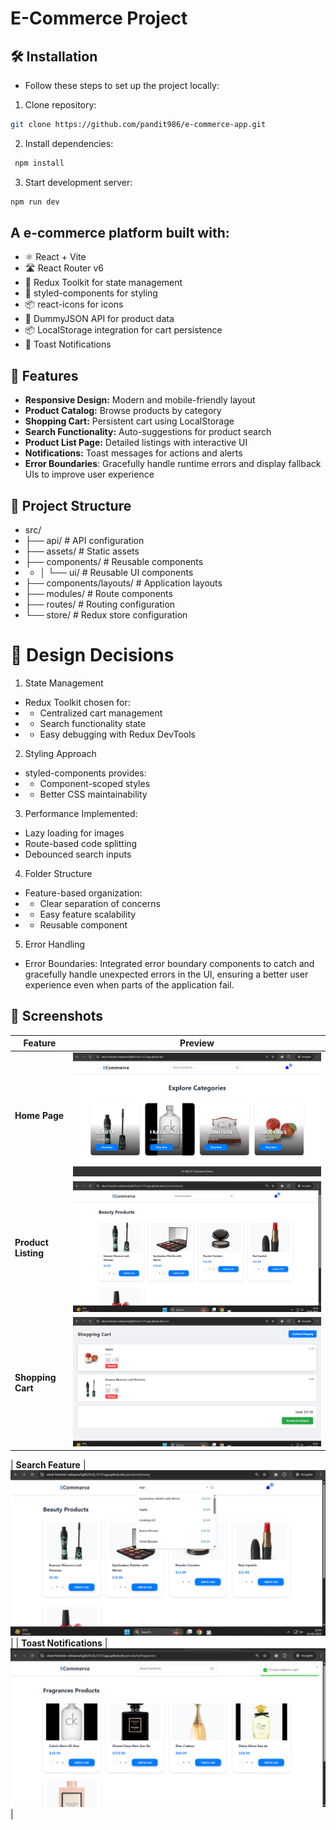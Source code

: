 # E-Commerce Project

## 🛠️ Installation
- Follow these steps to set up the project locally:

1. Clone repository:
```bash
git clone https://github.com/pandit986/e-commerce-app.git
```
2. Install dependencies:
```bash
 npm install
```
3. Start development server:
```bash
npm run dev
```

## A e-commerce platform built with:
- ⚛️ React + Vite
- 🛣️ React Router v6
- 🧺 Redux Toolkit for state management
- 💅 styled-components for styling
- 📦 react-icons for icons
- 📡 DummyJSON API for product data
- 📦 LocalStorage integration for cart persistence
- 🔔 Toast Notifications

## 🚀 Features

- **Responsive Design:** Modern and mobile-friendly layout
- **Product Catalog:** Browse products by category
- **Shopping Cart:** Persistent cart using LocalStorage
- **Search Functionality:** Auto-suggestions for product search
- **Product List Page:** Detailed listings with interactive UI
- **Notifications:** Toast messages for actions and alerts
- **Error Boundaries**: Gracefully handle runtime errors and display fallback UIs to improve user experience

## 📁 Project Structure
- src/
- ├── api/                      # API configuration
- ├── assets/                   # Static assets
- ├── components/               # Reusable components
- - │   └── ui/                 # Reusable UI components
- ├── components/layouts/       # Application layouts
- ├── modules/                  # Route components
- ├── routes/                   # Routing configuration
- └── store/                    # Redux store configuration

# 🎨 Design Decisions
1. State Management
- Redux Toolkit chosen for:
- - Centralized cart management
- - Search functionality state
- - Easy debugging with Redux DevTools

2. Styling Approach
- styled-components provides:
- - Component-scoped styles
- - Better CSS maintainability

3. Performance Implemented:
- Lazy loading for images
- Route-based code splitting
- Debounced search inputs

4. Folder Structure
- Feature-based organization:
- - Clear separation of concerns
- - Easy feature scalability
- - Reusable component
 
5. Error Handling
- Error Boundaries: Integrated error boundary components to catch and gracefully handle unexpected errors in the UI, ensuring a better user experience even when parts of the application fail.


## 📸 Screenshots

| Feature | Preview |
|---------|---------|
| **Home Page** | ![Home Page](./screenshots/HomePage.png) |
| **Product Listing** | ![Product Listing](./screenshots//ProductListing.png) |
| **Shopping Cart** | ![Cart Page](./screenshots/Cart%20Page.png) |

| **Search Feature** | ![Search Suggestions](./screenshots/SearchSuggestions.png) |
| **Toast Notifications** | ![Toast Notifications](./screenshots/ToastNotifications.png) |
